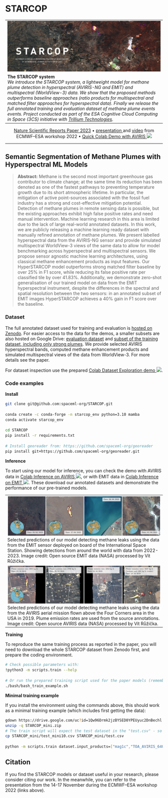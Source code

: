 # STARCOP

<table>
<tr>
  <td width="100%"><img src="_illustrations/STARCOP_banner.jpg" alt="STARCOP banner" width="100%"></td>
</tr>
<tr>
  <td>
    <b>The STARCOP system</b><br>
    <em>We introduce the STARCOP system, a lightweight model for methane plume detection in hyperspectral (AVIRIS-NG and EMIT) and multispectral (WorldView-3) data. We show that the proposed methods outperforms baseline approaches (ratio products for multispectral and matched filter approaches for hyperspectral data). Finally we release the full annotated training and evaluation dataset of methane plume events events. Project conducted as part of the ESA Cognitive Cloud Computing in Space (3CS) initiative with <a href="https://trillium.tech/starcop">Trillium Technologies</a>.
    </em>
</td>  
</tr></table>

<p align="center">
    
</p>

<p align="center">
  <a href="https://doi.org/10.1038/s41598-023-44918-6">Nature Scientific Reports Paper 2023</a> •
  <a href="https://events.ecmwf.int/event/304/contributions/3628/attachments/2152/3811/ECMWf-ESA-ML_Ruzicka.pdf">presentation </a> and
  <a href="https://vimeo.com/771105606/c1cddccabb">video</a> from ECMWF–ESA workshop 2022 •
  <a href="https://colab.research.google.com/github/spaceml-org/STARCOP/blob/master/notebooks/model_demos_AVIRIS.ipynb">Quick Colab Demo with AVIRIS <img src="https://colab.research.google.com/assets/colab-badge.svg" height=16px></a>
</p>


---

## Semantic Segmentation of Methane Plumes with Hyperspectral ML Models

> **Abstract:** Methane is the second most important greenhouse gas contributor to climate change; at the same time its reduction has been denoted as one of the fastest pathways to preventing temperature growth due to its short atmospheric lifetime. In particular, the mitigation of active point-sources associated with the fossil fuel industry has a strong and cost-effective mitigation potential. Detection of methane plumes in remote sensing data is possible, but the existing approaches exhibit high false positive rates and need manual intervention. Machine learning research in this area is limited due to the lack of large real-world annotated datasets. In this work, we are publicly releasing a machine learning ready dataset with manually refined annotation of methane plumes. We present labelled hyperspectral data from the AVIRIS-NG sensor and provide simulated multispectral WorldView-3 views of the same data to allow for model benchmarking across hyperspectral and multispectral sensors. We propose sensor agnostic machine learning architectures, using classical methane enhancement products as input features. Our HyperSTARCOP model outperforms strong matched filter baseline by over 25% in F1 score, while reducing its false positive rate per classified tile by over 41.83%. Additionally, we demonstrate zero-shot generalisation of our trained model on data from the EMIT hyperspectral instrument, despite the differences in the spectral and spatial resolution between the two sensors: in an annotated subset of EMIT images HyperSTARCOP achieves a 40% gain in F1 score over the baseline.


### Dataset

The full annotated dataset used for training and evaluation is <a href="https://doi.org/10.5281/zenodo.7863343">hosted on Zenodo</a>. For easier access to the data for the demos, a smaller subsets are also hosted on Google Drive: <a href="https://drive.google.com/uc?id=1TwtSVpbvGd-lWfIjQrw0i4LqkiX2EuHq">evaluation dataset</a> and <a href="https://drive.google.com/uc?id=1C4ZHvT1ZPKVMFGmqcV12Aozs8Uv_DIxD">subset of the training dataset, including only strong plumes</a>. 
We provide selected AVIRIS hyperspectral bands, computed methane enhancement products and simulated multispectral views of the data from WorldView-3. For more details see the paper.

For dataset inspection use the prepared <a href="https://colab.research.google.com/github/spaceml-org/STARCOP/blob/master/notebooks/dataset_exploration.ipynb">Colab Dataset Exploration demo <img src="https://colab.research.google.com/assets/colab-badge.svg" height=16px></a>.


### Code examples

**Install**

```bash
git clone git@github.com:spaceml-org/STARCOP.git

conda create -c conda-forge -n starcop_env python=3.10 mamba
conda activate starcop_env

cd STARCOP
pip install -r requirements.txt

# Install georeader from: https://github.com/spaceml-org/georeader
pip install git+https://github.com/spaceml-org/georeader.git
```

**Inference**

To start using our model for inference, you can check the demo with AVIRIS data in <a href="https://colab.research.google.com/github/spaceml-org/STARCOP/blob/master/notebooks/model_demos_AVIRIS.ipynb"> Colab Inference on AVIRIS <img src="https://colab.research.google.com/assets/colab-badge.svg" height=16px></a>, or with EMIT data in <a href="https://colab.research.google.com/github/spaceml-org/STARCOP/blob/master/notebooks/model_demos_EMIT.ipynb"> Colab Inference on EMIT <img src="https://colab.research.google.com/assets/colab-badge.svg" height=16px></a>. These download our annotated datasets and demonstrate the performance of our pre-trained models.

<table>
<tr>
  <td width="100%"><img src="_illustrations/Figure1_EMIT.jpg" alt="Detections in EMIT" width="100%"><br>
  Selected predictions of our model detecting methane leaks using the data from the EMIT sensor deployed on board of the International Space Station. Showing detections from around the world with data from 2022-2023. Image credit: Open source EMIT data (NASA) processed by Vít Růžička.
  </td>
</tr>
<tr>
  <td width="100%"><img src="_illustrations/Figure2_AVIRIS.jpg" alt="Detections in AVIRIS" width="100%"><br>
  Selected predictions of our model detecting methane leaks using the data from the AVIRIS aerial mission flown above the Four Corners area in the USA in 2019. Plume emission rates are used from the source annotations. Image credit: Open source AVIRIS data (NASA) processed by Vít Růžička.
  </td>
</tr>
</table>


**Training**

To reproduce the same training process as reported in the paper, you will need to download the whole STARCOP dataset from Zenodo first, and prepare the coding environment.

```bash
# Check possible parameters with:
!python3 -m scripts.train --help

# Or run the prepared training script used for the paper models (remember to download and adjust the paths to the training datasets)
./bash/bash_train_example.sh
```

**Minimal training example**

If you install the environment using the commands above, this should work as a minimal training example (which includes first getting the data):

```bash
gdown https://drive.google.com/uc?id=1Qw96Drmk2jzBYSED0YPEUyuc2DnBechl -O STARCOP_mini.zip
unzip -q STARCOP_mini.zip
# The train script will expect the test dataset in the "test.csv" - so here in this small demo we just place the small subset there instead:
cp STARCOP_mini/test_mini10.csv STARCOP_mini/test.csv

python -m scripts.train dataset.input_products=["mag1c","TOA_AVIRIS_640nm","TOA_AVIRIS_550nm","TOA_AVIRIS_460nm"] model.model_type='unet_semseg' model.pos_weight=1 experiment_name="HyperSTARCOP_magic_rgb_DEMO" dataloader.num_workers=4 dataset.use_weight_loss=True training.val_check_interval=0.5 training.max_epochs=5 products_plot=["rgb_aviris","mag1c","label","pred","differences"] dataset.weight_sampling=True dataset.train_csv="train_mini10.csv" dataset.root_folder=PATH_TO/STARCOP_mini wandb.wandb_entity="YOUR_ENTITY" wandb.wandb_project="starcop_project"
```

## Citation
If you find the STARCOP models or dataset useful in your research, please consider citing our work. 
In the meanwhile, you can refer to the presentation from the 14-17 November during the ECMWF–ESA workshop 2022 (links above).

